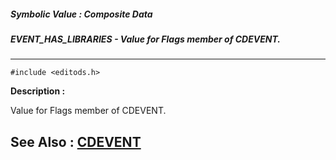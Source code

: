 ##### Symbolic Value : Composite Data
##### EVENT_HAS_LIBRARIES - Value for Flags member of CDEVENT.
---
```
#include <editods.h>
```
**Description :**

Value for Flags member of CDEVENT.

**See Also :**
[CDEVENT](/reference/Data/CDEVENT)
---

